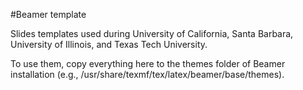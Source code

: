 #Beamer template 

Slides templates used during University of California, Santa Barbara,
University of Illinois, and Texas Tech University.  

To use them, copy everything here to the themes folder of Beamer
installation (e.g., /usr/share/texmf/tex/latex/beamer/base/themes). 
